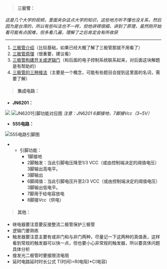 >#### 三极管：

  *这是几个大学的视频，里面夹杂这点大学的知识，这些地方听不懂也没关系，然后因为是台湾的，所以有些叫法也不一样，但他讲得很细，讲到了原理，虽然刚开始看可能有点困难，但多看几遍，理解了之后肯定会有所收获*

----------

1. [三极管介绍](http://www.bilibili.com/video/av6701504/index_1.html)（比较基础，如果已经大概了解了三极管那就不用看了）
2. [三极管原理](http://www.bilibili.com/video/av6701504/index_2.html)（很重要，建议看）
3. [三极管构建开关或逻辑门](http://www.bilibili.com/video/av6701504/index_6.html)（和后面的电子控制系统联系起来，对后面这块解题是有帮助的）
4. [三极管的三种接法](http://www.bilibili.com/video/av6701504/index_11.html)（主要是一个概念，可能有些题目会提到这里面的名词，需要了解）

>#### 集成电路：

- **JN6201：**

![](http://upload-images.jianshu.io/upload_images/5847257-e77d7cd98d566988.png?imageMogr2/auto-orient/strip%7CimageView2/2/w/1240)
![JN6201引脚功能对应图](http://upload-images.jianshu.io/upload_images/5847257-a90c9731f2986730.png?imageMogr2/auto-orient/strip%7CimageView2/2/w/1240)
   *注意：JN6201  6脚接地，7脚接Vcc（3~5V）*

- **555电路：**

![555电路引脚图](http://upload-images.jianshu.io/upload_images/5847257-4409d0cb3bb23899.png?imageMogr2/auto-orient/strip%7CimageView2/2/w/1240)
 - - 引脚功能：
        - 1脚接地
        - 2脚触发：当此引脚电压降至1/3 VCC（或由控制端决定的阈值电压）3脚输出高电平。
        - 3脚输出
        - 6脚阈值：当此引脚电压升至2/3 VCC（或由控制端决定的阈值电压）3脚输出低电平。
        - 7脚用于给电容放电
        - 8脚接Vcc（供电）

>#### 其他：

- 继电器要注意要反接整流二极管保护三极管
- 逻辑门要熟练
- 触发器要注意主要有或非门和与非门两种，尽量记一下这两种的真值表，这样看到常规的触发器可以快一点，但也要小心非常规的触发器，所以要具体问题具体分析
- 接发光二极管时要接限流电阻
- 延时电路延时时长公式 T(时间)=R(电阻)*C(电容)